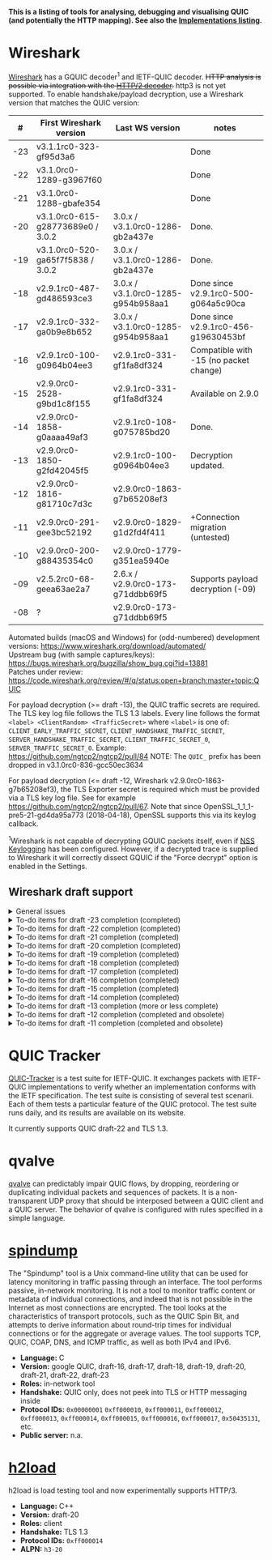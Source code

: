 
**This is a listing of tools for analysing, debugging and visualising QUIC (and potentially the HTTP mapping). See also the [Implementations listing](Implementations).**

# Wireshark
[Wireshark](https://wireshark.org/) has a GQUIC decoder<sup>1</sup> and IETF-QUIC decoder. ~~HTTP analysis is possible via integration with the [HTTP/2 decoder](https://wiki.wireshark.org/HTTP2).~~ http3 is not yet supported. To enable handshake/payload decryption, use a Wireshark version that matches the QUIC version:

 | # | First Wireshark version | Last WS version | notes |
 | -- | -- | -- | -- |
 | -23 | v3.1.1rc0-323-gf95d3a6 | | Done |
 | -22 | v3.1.0rc0-1289-g3967f60 | | Done |
 | -21 | v3.1.0rc0-1288-gbafe354 | | Done |
 | -20 | v3.1.0rc0-615-g28773689e0 / 3.0.2 | 3.0.x / v3.1.0rc0-1286-gb2a437e | Done. |
 | -19 | v3.1.0rc0-520-ga65f7f5838 / 3.0.2 | 3.0.x / v3.1.0rc0-1286-gb2a437e | Done. |
 | -18 | v2.9.1rc0-487-gd486593ce3 | 3.0.x / v3.1.0rc0-1285-g954b958aa1 | Done since v2.9.1rc0-500-g064a5c90ca |
 | -17 | v2.9.1rc0-332-ga0b9e8b652 | 3.0.x / v3.1.0rc0-1285-g954b958aa1 | Done since v2.9.1rc0-456-g19630453bf |
 | -16 | v2.9.1rc0-100-g0964b04ee3 | v2.9.1rc0-331-gf1fa8df324 | Compatible with -15 (no packet change) |
 | -15 | v2.9.0rc0-2528-g9bd1c8f155 | v2.9.1rc0-331-gf1fa8df324 | Available on 2.9.0 |
 | -14 | v2.9.0rc0-1858-g0aaaa49af3 | v2.9.1rc0-108-g075785bd20 | Done. |
 | -13 | v2.9.0rc0-1850-g2fd42045f5 | v2.9.1rc0-100-g0964b04ee3 | Decryption updated. |
 | -12 | v2.9.0rc0-1816-g81710c7d3c | v2.9.0rc0-1863-g7b65208ef3
 | -11 | v2.9.0rc0-291-gee3bc52192 | v2.9.0rc0-1829-g1d2fd4f411 | +Connection migration (untested) |
 | -10 | v2.9.0rc0-200-g88435354c0 | v2.9.0rc0-1779-g351ea5940e
 | -09 | v2.5.2rc0-68-geea63ae2a7 | 2.6.x / v2.9.0rc0-173-g71ddbb69f5 | Supports payload decryption (-09) |
 | -08 | ? | v2.9.0rc0-173-g71ddbb69f5 |

Automated builds (macOS and Windows) for (odd-numbered) development versions: https://www.wireshark.org/download/automated/  
Upstream bug (with sample captures/keys): https://bugs.wireshark.org/bugzilla/show_bug.cgi?id=13881  
Patches under review: https://code.wireshark.org/review/#/q/status:open+branch:master+topic:QUIC

For payload decryption (>= draft -13), the QUIC traffic secrets are required. The TLS key log file follows the TLS 1.3 labels. Every line follows the format `<label> <ClientRandom> <TrafficSecret>` where `<label>` is one of:
`CLIENT_EARLY_TRAFFIC_SECRET`, 
`CLIENT_HANDSHAKE_TRAFFIC_SECRET`, 
`SERVER_HANDSHAKE_TRAFFIC_SECRET`, 
`CLIENT_TRAFFIC_SECRET_0`, 
`SERVER_TRAFFIC_SECRET_0`. Example: https://github.com/ngtcp2/ngtcp2/pull/84
NOTE: The `QUIC_` prefix has been dropped in v3.1.0rc0-836-gcc50ec3634

For payload decryption (<= draft -12, Wireshark v2.9.0rc0-1863-g7b65208ef3), the TLS Exporter secret is required which must be provided via a TLS key log file. See for example https://github.com/ngtcp2/ngtcp2/pull/67. Note that since OpenSSL_1_1_1-pre5-21-gd4da95a773 (2018-04-18), OpenSSL supports this via its keylog callback.

<sup>1</sup>Wireshark is not capable of decrypting GQUIC packets itself, even if [NSS Keylogging](https://developer.mozilla.org/en-US/docs/Mozilla/Projects/NSS/Key_Log_Format) has been configured. However, if a decrypted trace is supplied to Wireshark it will correctly dissect GQUIC if the "Force decrypt" option is enabled in the Settings.

## Wireshark draft support
<details><summary>General issues</summary>

- [x] TLS 1.3 handshake fragmentation over multiple packets. Related: https://bugs.wireshark.org/bugzilla/show_bug.cgi?id=15537
- [x] Key Update: verify decrypted result before switching cipher. https://code.wireshark.org/review/33279
- [x] Connection migration: supported as of v2.9.0rc0-1879-g17bc055138 (tested with draft -14)
- [ ] Stream ID dissection (two LSB -> direction/initiator)
- [ ] Stateless reset (format changed again in draft -17 and -20) https://tools.ietf.org/html/draft-ietf-quic-transport-17#section-10.4
- [x] Deprecate and alias `QUIC_*SECRET*` decryption secrets for `*SECRET*` since it is the same since draft -14. https://code.wireshark.org/review/33275
- [ ] Stream reassembly support (maybe even Follow QUIC Stream like Follow TCP Stream?)
- [ ] Missing QPACK and HTTP/3 support. (Planned to be added.)
- [x] 0-RTT decryption support https://code.wireshark.org/review/33695
- [ ] ...
</details>

<details><summary>To-do items for draft -23 completion (completed)</summary>

- [x] Update initial Salt https://code.wireshark.org/review/34517 
- [x] Rename TP (disable_migration => disable_active_migration) https://code.wireshark.org/review/34517
- [x] Remove INVALID_MIGRATION error code https://code.wireshark.org/review/34517
- [X] There is now Reserved TP ( When TP = 31 * N + 27) https://code.wireshark.org/review/c/34701/
</details>

<details><summary>To-do items for draft -22 completion (completed)</summary>

- [x] Long Header/VN: DCIL(4) + SCIL(4) + DCID(0/32..144) + SCID(...) -> DCIL(8) + DCID(0..2040) + SCIL(8) + SCID(...) https://code.wireshark.org/review/33961
</details>

<details><summary>To-do items for draft -21 completion (completed)</summary>

- [x] New initial salt: 0x7fbcdb0e7c66bbe9193a96cd21519ebd7a02644a https://code.wireshark.org/review/33959
- [x] New TP: active_connection_id_limit (0x000e) https://code.wireshark.org/review/33959
- [x] CONNECTION_CLOSE/STOP_SENDING/RESET_STREAM frame: error code 16-bit -> variable length integer (max 62-bit) https://code.wireshark.org/review/33960
- [x] NEW_CONNECTION_FRAME: new Retire Prior To (i) field after Sequence Number (i) https://code.wireshark.org/review/33959
</details>

<details><summary>To-do items for draft -20 completion (completed)</summary>

- [ ] Stateless reset format has changed again. (It was not supported before anyway)
- [x] New transport error code: CRYPTO_BUFFER_EXCEEDED(0xD) https://code.wireshark.org/review/32961
</details>

<details><summary>To-do items for draft -19 completion (completed)</summary>

- [x] Removal of VERSION_NEGOTIATION_ERROR (0x9) error code.
- [x] Removal of QuicVersion fields in TransportParameters. https://code.wireshark.org/review/32833
- [x] idle_timeout (0x0001) was changed from seconds to milliseconds.
</details>

<details><summary>To-do items for draft -18 completion (completed)</summary>

- [x] Rename ACK Blocks to ACK Ranges, move First ACK Range field, rename ECN Section -> ECN Counters. https://code.wireshark.org/review/31688
- [x] Rename 0-RTT Protected -> 0-RTT https://code.wireshark.org/review/31685
- [x] Rename stream Final Offset -> Final Size; FINAL_OFFSET_ERROR -> FINAL_SIZE_ERROR https://code.wireshark.org/review/31687
- [x] PreferredAdress: split ipVersion/ipAddress in ipv4Address/ipv4Port/ipv6Address/ipv6Port fields. https://code.wireshark.org/review/31689
</details>

<details><summary>To-do items for draft -17 completion (completed)</summary>

- [x] Update PNE -> Header protection, update initial salt, update HKDF label. https://code.wireshark.org/review/31480
- [x] Packet number decryption fixes. https://code.wireshark.org/review/31634
- [x] Display unprotected short header bytes, fix 1RTT decryption (incl. KeyUpdate?, untested) https://code.wireshark.org/review/31637
- [x] Renumbered frames (and rename like BLOCKED -> DATA_BLOCKED, STREAM_BLOCKED -> STREAM_DATA_BLOCKED). https://code.wireshark.org/review/31405
- [x] Renumbered transport parameters (TP) and use varints, rename `initial_max_bidi_streams` -> `initial_max_streams_bidi` (likewise for `uni`). https://code.wireshark.org/review/31534
- [x] NEW_CONNECTION_ID: move Sequence(i) field before CID Length field... (revert draft-15 change!). https://code.wireshark.org/review/31405
- [x] Add Spin bit (short header) https://code.wireshark.org/review/31644
- [x] Display unprotected long header bytes. https://code.wireshark.org/review/31642
</details>

<details><summary>To-do items for draft -16 completion (completed)</summary>

- [x] Add draft-16 to quic_versions_vals https://code.wireshark.org/review/31169
</details>

<details><summary>To-do items for draft -15 completion (completed)</summary>

- [X] Merge ACK and ACK\_ECN. Renumbers ACK(0x0d) -> ACK(0x1b). (ECN is like ACK frame, but with ECN Section after it) https://code.wireshark.org/review/30420 https://code.wireshark.org/review/30491
- [X] Add 2 transport parameters: max\_ack\_delay(12) and original\_connection\_id(13) https://code.wireshark.org/review/30418
- [X] NEW_CONNECTION_ID: move Sequence(i) field after CID Length field. https://code.wireshark.org/review/30419
- [X] Add RETIRE\_CONNECTION\_ID(0x0d) type (NOTE: conflict with old ACK(0x0d)). https://code.wireshark.org/review/30492
</details>

<details><summary>To-do items for draft -14 completion (completed)</summary>

- [x] Retry Packet: completely changed. https://code.wireshark.org/review/29689
- [x] ACK\_ECN Change value (0x20) => (0x1a)  https://code.wireshark.org/review/29702
- [x] Remove error code: UNSOLICITED\_PATH\_RESPONSE https://code.wireshark.org/review/29703 
- [x] Split initial\_max\_stream\_data (0) into initial\_max\_stream\_data\_bidi\_local (0), initial\_max\_stream\_data\_bidi\_remote (10), initial\_max\_stream\_data\_uni (11) https://code.wireshark.org/review/29722
</details>

<details><summary>To-do items for draft -13 completion (more or less complete)</summary>

- [x] Long header: "Payload Length" -> "Length" (length of following PKN + payload)
- [x] Initial Packet: can now be sent by server as well, contains Token Length + Token fields following the normal long header. https://code.wireshark.org/review/29641
- [x] New transport parameter: disable\_migration (9) https://code.wireshark.org/review/29674 
- [ ] Stateless Reset packet format change (due to short header type changes)
- [x] CONNECTION\_CLOSE: gains new Frame Type (i) field. https://code.wireshark.org/review/29698 
- [x] New frame type: CRYPTO (0x18). Replaces "Stream 0" and changes how Initial Packet/Handshake are used.
  - [x] Recognize CRYPTO frame. https://code.wireshark.org/review/29642
  - [x] Process TLS handshake/alert messages using QUIC as framing and protection layer. https://code.wireshark.org/review/29677
- [x] Retry Packet: no longer carries a TLS HRR, see [4.4.2](https://tools.ietf.org/html/draft-ietf-quic-transport-13#section-4.4.2). https://code.wireshark.org/review/29687
- [x] New frame type: NEW\_TOKEN (0x19) https://code.wireshark.org/review/29699 
- [x] New frame type: ACK\_ECN (0x20) https://code.wireshark.org/review/29699 
- [x] New QUIC Frame Type Registry with IANA. Verified matching.
- [x] Renamed error: FRAME_FORMAT_ERROR -> FRAME_ENCODING_ERROR (0x7) https://code.wireshark.org/review/29700
- [x] New error type: INVALID_MIGRATION (0xC) https://code.wireshark.org/review/29700
- [ ] Changed error definition: FRAME_ERROR -> CRYPTO_ERROR (0x1XX) https://code.wireshark.org/review/29740
- [x] TLS extension number change: quic_transport_parameter(26) -> 0xffa5 https://code.wireshark.org/review/29673 
</details>

<details><summary>To-do items for draft -12 completion (completed and obsolete)</summary>

- [x] Short packet: two type bits -> reserved. https://code.wireshark.org/review/29668
- [x] Packet number encryption (starts at zero, there is no special Initial Packet Number). Replaces previous "packet number gap" approach. https://code.wireshark.org/review/29637
- [x] 7, 14, 30-bit variable length packet numbers https://code.wireshark.org/review/29637
- [x] New transport parameter: preferred\_address (4) https://code.wireshark.org/review/29671
- [ ] Improve connection migration tracking: use Server's Preferred Address
</details>

<details><summary>To-do items for draft -11 completion (completed and obsolete)</summary>

- [x] new short header flags, long header format https://code.wireshark.org/review/27009
- [x] packet coalescing. Draft -12 clarifies: applies to short packet headers too; packets (within a datagram) with different DCID than the first packet should be ignored. https://code.wireshark.org/review/29607 (framing only, decryption of multiple messages is incomplete)
- [x] storing CID for reference in short header packet https://code.wireshark.org/review/27098
- [x] update NEW_CONNECTION_ID dissection https://code.wireshark.org/review/27107
- [ ] connection tracking based on CID / connection migration
  - [x] Basic connection tracking https://code.wireshark.org/review/27068
  - [ ] Use NEW_CONNECTION_ID hint (requires user to provide EXPORTER_SECRET keys)
</details>


# QUIC Tracker
[QUIC-Tracker](https://quic-tracker.info.ucl.ac.be/) is a test suite for IETF-QUIC. It exchanges packets with IETF-QUIC implementations to verify whether an implementation conforms with the IETF specification. The test suite is consisting of several test scenarii. Each of them tests a particular feature of the QUIC protocol. The test suite runs daily, and its results are available on its website.

It currently supports QUIC draft-22 and TLS 1.3.

# qvalve

[qvalve](https://github.com/NTAP/qvalve) can predictably impair QUIC flows, by dropping, reordering or duplicating individual packets and sequences of packets. It is a non-transparent UDP proxy that should be interposed between a QUIC client and a QUIC server.
The behavior of qvalve is configured with rules specified in a simple language. 

# [spindump](https://github.com/EricssonResearch/spindump)
The "Spindump" tool is a Unix command-line utility that can be used for latency monitoring in traffic passing through an interface. The tool performs passive, in-network monitoring. It is not a tool to monitor traffic content or metadata of individual connections, and indeed that is not possible in the Internet as most connections are encrypted. The tool looks at the characteristics of transport protocols, such as the QUIC Spin Bit, and attempts to derive information about round-trip times for individual connections or for the aggregate or average values. The tool supports TCP, QUIC, COAP, DNS, and ICMP traffic, as well as both IPv4 and IPv6.

- **Language:** C
- **Version:** google QUIC, draft-16, draft-17, draft-18, draft-19, draft-20, draft-21, draft-22, draft-23
- **Roles:** in-network tool
- **Handshake:** QUIC only, does not peek into TLS or HTTP messaging inside
- **Protocol IDs:** `0x00000001` `0xff000010`, `0xff000011`, `0xff000012`, `0xff000013`, `0xff000014`, `0xff000015`, `0xff000016`, `0xff000017`, `0x50435131`, etc.
- **Public server:** n.a.

# [h2load](https://github.com/nghttp2/nghttp2/tree/quic)

h2load is load testing tool and now experimentally supports HTTP/3.

- **Language:** C++
- **Version:** draft-20
- **Roles:** client
- **Handshake:** TLS 1.3
- **Protocol IDs:** `0xff000014`
- **ALPN:** `h3-20`